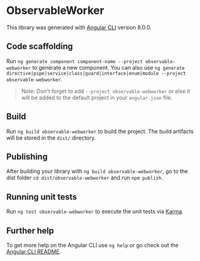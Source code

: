 # ObservableWorker

This library was generated with [Angular CLI](https://github.com/angular/angular-cli) version 8.0.0.

## Code scaffolding

Run `ng generate component component-name --project observable-webworker` to generate a new component. You can also use `ng generate directive|pipe|service|class|guard|interface|enum|module --project observable-webworker`.

> Note: Don't forget to add `--project observable-webworker` or else it will be added to the default project in your `angular.json` file.

## Build

Run `ng build observable-webworker` to build the project. The build artifacts will be stored in the `dist/` directory.

## Publishing

After building your library with `ng build observable-webworker`, go to the dist folder `cd dist/observable-webworker` and run `npm publish`.

## Running unit tests

Run `ng test observable-webworker` to execute the unit tests via [Karma](https://karma-runner.github.io).

## Further help

To get more help on the Angular CLI use `ng help` or go check out the [Angular CLI README](https://github.com/angular/angular-cli/blob/master/README.md).
